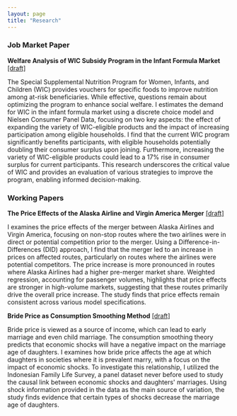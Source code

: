 ```yaml
---
layout: page
title: "Research"
---
```


### Job Market Paper


**Welfare Analysis of WIC Subsidy Program in the Infant Formula Market** <a href="abstract.pdf" target="_blank">[draft]</a>

The Special Supplemental Nutrition Program for Women, Infants, and Children (WIC) provides vouchers for specific foods to improve nutrition among at-risk beneficiaries. While effective, questions remain about optimizing the program to enhance social welfare. I estimates the demand for WIC in the infant formula market using a discrete choice model and Nielsen Consumer Panel Data, focusing on two key aspects: the effect of expanding the variety of WIC-eligible products and the impact of increasing participation among eligible households. I find that the current WIC program significantly benefits participants, with eligible households potentially doubling their consumer surplus upon joining. Furthermore, increasing the variety of WIC-eligible products could lead to a 17\% rise in consumer surplus for current participants. This research underscores the critical value of WIC and provides an evaluation of various strategies to improve the program, enabling informed decision-making.

### Working Papers

**The Price Effects of the Alaska Airline and Virgin America Merger** <a href="abstract.pdf" target="_blank">[draft]</a>

I examines the price effects of the merger between Alaska Airlines and Virgin America, focusing on non-stop routes where the two airlines were in direct or potential competition prior to the merger. Using a Difference-in-Differences (DID) approach, I find that the merger led to an increase in prices on affected routes, particularly on routes where the airlines were potential competitors. The price increase is more pronounced in routes where Alaska Airlines had a higher pre-merger market share. Weighted regression, accounting for passenger volumes, highlights that price effects are stronger in high-volume markets, suggesting that these routes primarily drive the overall price increase. The study finds that price effects remain consistent across various model specifications.

**Bride Price as Consumption Smoothing Method** <a href="abstract.pdf" target="_blank">[draft]</a>

Bride price is viewed as a source of income, which can lead to early marriage and even child marriage. The consumption smoothing theory predicts that economic shocks will have a negative impact on the marriage age of daughters. I examines how bride price affects the age at which daughters in societies where it is prevalent marry, with a focus on the impact of economic shocks. To investigate this relationship, I utilized the Indonesian Family Life Survey, a panel dataset never before used to study the causal link between economic shocks and daughters' marriages. Using shock information provided in the data as the main source of variation, the study finds evidence that certain types of shocks decrease the marriage age of daughters.
